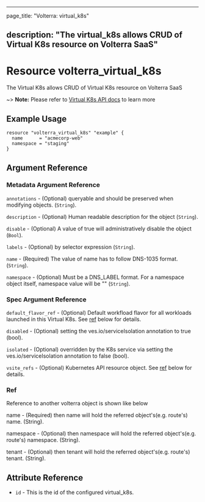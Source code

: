---

page_title: "Volterra: virtual_k8s"

description: "The virtual_k8s allows CRUD of Virtual K8s resource on Volterra SaaS"
-----------------------------------------------------------------------------------

Resource volterra_virtual_k8s
=============================

The Virtual K8s allows CRUD of Virtual K8s resource on Volterra SaaS

~> **Note:** Please refer to [Virtual K8s API docs](https://docs.cloud.f5.com/docs/api/virtual-k8s) to learn more

Example Usage
-------------

```hcl
resource "volterra_virtual_k8s" "example" {
  name      = "acmecorp-web"
  namespace = "staging"
}

```

Argument Reference
------------------

### Metadata Argument Reference

`annotations` - (Optional) queryable and should be preserved when modifying objects. (`String`).

`description` - (Optional) Human readable description for the object (`String`).

`disable` - (Optional) A value of true will administratively disable the object (`Bool`).

`labels` - (Optional) by selector expression (`String`).

`name` - (Required) The value of name has to follow DNS-1035 format. (`String`).

`namespace` - (Optional) Must be a DNS_LABEL format. For a namespace object itself, namespace value will be "" (`String`).

### Spec Argument Reference

`default_flavor_ref` - (Optional) Default workfload flavor for all workloads launched in this Virtual K8s. See [ref](#ref) below for details.

`disabled` - (Optional) setting the ves.io/serviceIsolation annotation to true (bool).

`isolated` - (Optional) overridden by the K8s service via setting the ves.io/serviceIsolation annotation to false (bool).

`vsite_refs` - (Optional) Kubernetes API resource object. See [ref](#ref) below for details.

### Ref

Reference to another volterra object is shown like below

name - (Required) then name will hold the referred object's(e.g. route's) name. (String).

namespace - (Optional) then namespace will hold the referred object's(e.g. route's) namespace. (String).

tenant - (Optional) then tenant will hold the referred object's(e.g. route's) tenant. (String).

Attribute Reference
-------------------

-	`id` - This is the id of the configured virtual_k8s.
